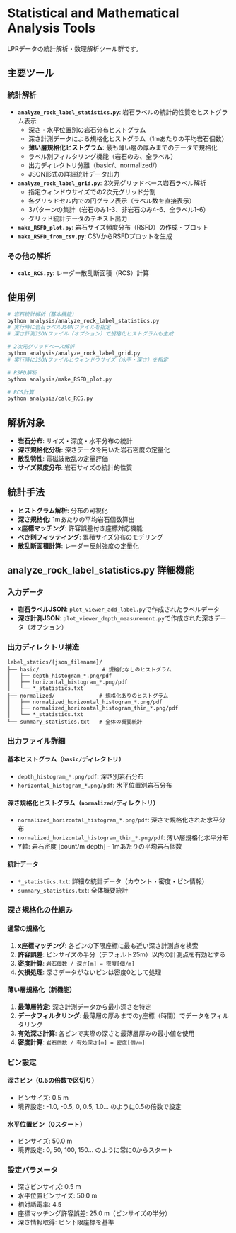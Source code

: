 # Statistical and Mathematical Analysis Tools

LPRデータの統計解析・数理解析ツール群です。

## 主要ツール

### 統計解析
- **`analyze_rock_label_statistics.py`**: 岩石ラベルの統計的性質をヒストグラム表示
  - 深さ・水平位置別の岩石分布ヒストグラム
  - 深さ計測データによる規格化ヒストグラム（1mあたりの平均岩石個数）
  - **薄い層規格化ヒストグラム**: 最も薄い層の厚みまでのデータで規格化
  - ラベル別フィルタリング機能（岩石のみ、全ラベル）
  - 出力ディレクトリ分離（basic/、normalized/）
  - JSON形式の詳細統計データ出力
- **`analyze_rock_label_grid.py`**: 2次元グリッドベース岩石ラベル解析
  - 指定ウィンドウサイズでの2次元グリッド分割
  - 各グリッドセル内での円グラフ表示（ラベル数を直接表示）
  - 3パターンの集計（岩石のみ1-3、非岩石のみ4-6、全ラベル1-6）
  - グリッド統計データのテキスト出力
- **`make_RSFD_plot.py`**: 岩石サイズ頻度分布（RSFD）の作成・プロット
- **`make_RSFD_from_csv.py`**: CSVからRSFDプロットを生成


### その他の解析
- **`calc_RCS.py`**: レーダー散乱断面積（RCS）計算

## 使用例

```bash
# 岩石統計解析（基本機能）
python analysis/analyze_rock_label_statistics.py
# 実行時に岩石ラベルJSONファイルを指定
# 深さ計測JSONファイル（オプション）で規格化ヒストグラムも生成

# 2次元グリッドベース解析
python analysis/analyze_rock_label_grid.py
# 実行時にJSONファイルとウィンドウサイズ（水平・深さ）を指定

# RSFD解析
python analysis/make_RSFD_plot.py

# RCS計算
python analysis/calc_RCS.py
```

## 解析対象

- **岩石分布**: サイズ・深度・水平分布の統計
- **深さ規格化分析**: 深さデータを用いた岩石密度の定量化
- **散乱特性**: 電磁波散乱の定量評価
- **サイズ頻度分布**: 岩石サイズの統計的性質

## 統計手法

- **ヒストグラム解析**: 分布の可視化
- **深さ規格化**: 1mあたりの平均岩石個数算出
- **x座標マッチング**: 許容誤差付き座標対応機能
- **べき則フィッティング**: 累積サイズ分布のモデリング
- **散乱断面積計算**: レーダー反射強度の定量化

## analyze_rock_label_statistics.py 詳細機能

### 入力データ
- **岩石ラベルJSON**: `plot_viewer_add_label.py`で作成されたラベルデータ
- **深さ計測JSON**: `plot_viewer_depth_measurement.py`で作成された深さデータ（オプション）

### 出力ディレクトリ構造
```
label_statics/{json_filename}/
├── basic/                    # 規格化なしのヒストグラム
│   ├── depth_histogram_*.png/pdf
│   ├── horizontal_histogram_*.png/pdf
│   └── *_statistics.txt
├── normalized/              # 規格化ありのヒストグラム
│   ├── normalized_horizontal_histogram_*.png/pdf
│   ├── normalized_horizontal_histogram_thin_*.png/pdf
│   └── *_statistics.txt
└── summary_statistics.txt   # 全体の概要統計
```

### 出力ファイル詳細
#### 基本ヒストグラム（`basic/`ディレクトリ）
- `depth_histogram_*.png/pdf`: 深さ別岩石分布
- `horizontal_histogram_*.png/pdf`: 水平位置別岩石分布

#### 深さ規格化ヒストグラム（`normalized/`ディレクトリ）
- `normalized_horizontal_histogram_*.png/pdf`: 深さで規格化された水平分布
- `normalized_horizontal_histogram_thin_*.png/pdf`: 薄い層規格化水平分布
- Y軸: 岩石密度 [count/m depth] - 1mあたりの平均岩石個数

#### 統計データ
- `*_statistics.txt`: 詳細な統計データ（カウント・密度・ビン情報）
- `summary_statistics.txt`: 全体概要統計

### 深さ規格化の仕組み
#### 通常の規格化
1. **x座標マッチング**: 各ビンの下限座標に最も近い深さ計測点を検索
2. **許容誤差**: ビンサイズの半分（デフォルト25m）以内の計測点を有効とする
3. **密度計算**: `岩石個数 / 深さ[m] = 密度[個/m]`
4. **欠損処理**: 深さデータがないビンは密度0として処理

#### 薄い層規格化（新機能）
1. **最薄層特定**: 深さ計測データから最小深さを特定
2. **データフィルタリング**: 最薄層の厚みまでのy座標（時間）でデータをフィルタリング
3. **有効深さ計算**: 各ビンで実際の深さと最薄層厚みの最小値を使用
4. **密度計算**: `岩石個数 / 有効深さ[m] = 密度[個/m]`

### ビン設定
#### 深さビン（0.5の倍数で区切り）
- ビンサイズ: 0.5 m
- 境界設定: -1.0, -0.5, 0, 0.5, 1.0... のように0.5の倍数で設定

#### 水平位置ビン（0スタート）
- ビンサイズ: 50.0 m
- 境界設定: 0, 50, 100, 150... のように常に0からスタート

### 設定パラメータ
- 深さビンサイズ: 0.5 m
- 水平位置ビンサイズ: 50.0 m  
- 相対誘電率: 4.5
- 座標マッチング許容誤差: 25.0 m（ビンサイズの半分）
- 深さ情報取得: ビン下限座標を基準